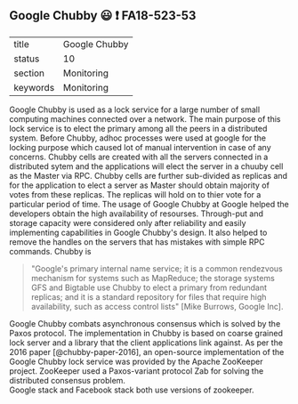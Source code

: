 ## Google Chubby :smiley: :exclamation: FA18-523-53


|          |                   |
| -------- | ----------------- |
| title    | Google Chubby     | 
| status   | 10                |
| section  | Monitoring        |
| keywords | Monitoring        |



Google Chubby is used as a lock service for a large number of small computing 
machines connected over a network. The main purpose of this lock service is to 
elect the primary among all the peers in a distributed system. Before Chubby, adhoc processes
were used at google for the locking purpose which caused lot of manual intervention in case of any concerns. 
Chubby cells are created with all the servers connected in a distributed sytem and the applications
will elect the server in a chuuby cell as the Master via RPC. Chubby cells are further sub-divided as replicas and 
for the application to elect a server as Master should obtain majority of votes from these replicas. The replicas will
hold on to thier vote for a particular period of time. The usage of Google Chubby at Google helped the developers 
obtain the high availability of resourses. Through-put and storage capacity were considered only after reliability and easily implementing capabilities in Google Chubby's design. It also helped to remove the handles on the servers that has mistakes 
with simple RPC commands.
Chubby is

> "Google's primary internal name service; it is a common rendezvous mechanism for systems
> such as MapReduce; the storage systems GFS and Bigtable use Chubby to elect a primary from redundant
> replicas; and it is a standard repository for files that require high availability, such as access control lists"
> [Mike Burrows, Google Inc].

Google Chubby combats asynchronous consensus which is solved by the Paxos protocol. The implementation in Chubby is based on 
coarse grained lock server and a library that the client applications link against.  As per the 2016 paper [@chubby-paper-2016], an 
open-source implementation of the Google Chubby lock service was provided by the Apache ZooKeeper project. 
ZooKeeper used a Paxos-variant protocol Zab for solving the distributed consensus problem.  
Google stack and Facebook stack both use versions of zookeeper.


